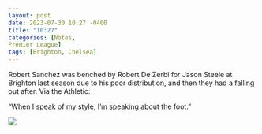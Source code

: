 ```yaml
---
layout: post
date: 2023-07-30 10:27 -0400
title: "10:27"
categories: [Notes, 
Premier League]
tags: [Brighton, Chelsea]
---
```


Robert Sanchez was benched by Robert De Zerbi for Jason Steele at Brighton last season due to his poor distribution, and then they had a falling out after. Via the Athletic:

“When I speak of my style, I’m speaking about the foot.”

![](https://i.imgur.com/IEFC3T2.jpg)
